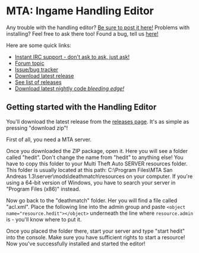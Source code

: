 MTA: Ingame Handling Editor
=====

Any trouble with the handling editor? [Be sure to post it here!](http://forum.mtasa.com/viewtopic.php?f=108&t=30494 "Forum topic") Problems with installing? Feel free to ask there too! Found a bug, tell us [here!](https://github.com/hedit/hedit/issues)

Here are some quick links:
* [Instant IRC support - don't ask to ask, just ask!](http://mibbit.com/#mta@irc.gtanet.com)
* [Forum topic](http://forum.mtasa.com/viewtopic.php?f=108&t=30494)
* [Issue/bug tracker](https://github.com/Deltanic/hedit/issues)
* [Download latest release](https://github.com/Deltanic/Hedit/archive/2.1.2.zip)
* [See list of releases](https://github.com/Deltanic/hedit/releases)
* [Download latest nightly code *bleeding edge!*](https://github.com/Deltanic/hedit/archive/master.zip)

Getting started with the Handling Editor
-------
You'll download the latest release from the [releases page](https://github.com/hedit/hedit/releases). It's as simple as pressing "download zip"!

First of all, you need a MTA server.

Once you downloaded the ZIP package, open it. Here you will see a folder called "hedit". Don't change the name from "hedit" to anything else! You have to copy this folder to your Multi Theft Auto SERVER resources folder. This folder is usually located at this path:
C:\Program Files\MTA San Andreas 1.3\server\mods\deathmatch\resources on your computer.
If you're using a 64-bit version of Windows, you have to search your server in "Program Files (x86)" instead.

Now go back to the "deathmatch" folder. Her you will find a file called "acl.xml". Place the following line into the admin group and paste `<object name="resource.hedit"></object>` underneath the line where `resource.admin` is - you'll know where to put it.

Once you placed the folder there, start your server and type "start hedit" into the console. Make sure you have sufficient rights to start a resource! Now you've successfully installed and started the editor!


